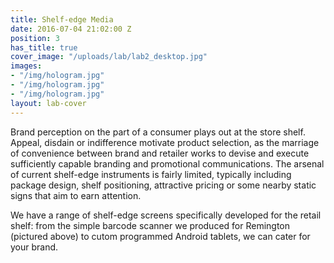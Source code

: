 ```yaml
---
title: Shelf-edge Media
date: 2016-07-04 21:02:00 Z
position: 3
has_title: true
cover_image: "/uploads/lab/lab2_desktop.jpg"
images:
- "/img/hologram.jpg"
- "/img/hologram.jpg"
- "/img/hologram.jpg"
layout: lab-cover
---
```


Brand perception on the part of a consumer plays out at the store shelf. Appeal, disdain or indifference motivate product selection, as the marriage of convenience between brand and retailer works to devise and execute sufficiently capable branding and promotional communications. The arsenal of current shelf-edge instruments is fairly limited, typically including package design, shelf positioning, attractive pricing or some nearby static signs that aim to earn attention.

We have a range of shelf-edge screens specifically developed for the retail shelf: from the simple barcode scanner we produced for Remington (pictured above) to cutom programmed Android tablets, we can cater for your brand.
